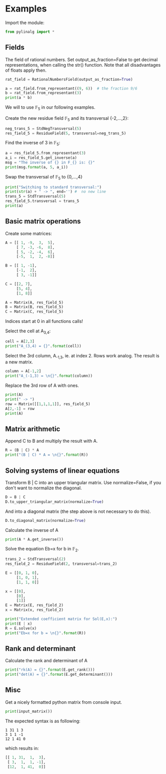 #   Examples

Import the module:

```python
from pylinalg import *
```

## Fields

The field of rational numbers. Set output_as_fraction=False to get decimal representations, 
when calling the str() function. Note that all disadvantages of floats apply then.

```python
rat_field = RationalNumbersField(output_as_fraction=True)

a = rat_field.from_representant((9, 6))  # the fraction 9/6
b = rat_field.from_representant(3)
print(a * b)
```

We will to use 𝔽<sub>5</sub> in our following examples.

Create the new residue field 𝔽<sub>5</sub> and its transversal {-2,...,2}:

```python
neg_trans_5 = StdNegTransversal(5)
res_field_5 = ResidueField(5, transversal=neg_trans_5)
```

Find the inverse of 3 in 𝔽<sub>5</sub>:

```python
a = res_field_5.from_representant(3)
a_i = res_field_5.get_inverse(a)
msg = "The inverse of {} in F_{} is: {}"
print(msg.format(a, 5, a_i))
```

Swap the transversal of 𝔽<sub>5</sub> to {0,...,4}

```python
print("Switching to standard transversal:")
print(str(a) + " -> ", end='') #  no new line
trans_5 = StdTransversal(5)
res_field_5.transversal = trans_5
print(a)
```

## Basic matrix operations
Create some matrices:

```python
A = [[ 1, -9,  3,  5],
     [ 7, -3, -6,  8],
     [ 5, -2, -4,  6],
     [-5,  1,  2, -8]]

B = [[ 1, -1],
     [-1,  2],
     [ 3, -1]]

C = [[2, 7],
     [5, 4],
     [1, 8]]

A = Matrix(A, res_field_5)
B = Matrix(B, res_field_5)
C = Matrix(C, res_field_5)
```

Indices start at 0 in all functions calls!

Select the cell at A<sub>3,4</sub>:

```python
cell = A[2,3]
print("A_(3,4) = {}".format(cell))
```

Select the 3rd column, A<sub>-1,3</sub>, ie. at index 2. Rows work analog. The result is a new matrix.

```python
column = A[-1,2]
print("A_(-1,3) = \n{}".format(column))
```

Replace the 3rd row of A with ones.

```python
print(A)
print(" -> ")
row = Matrix([[1,1,1,1]], res_field_5)
A[2,-1] = row
print(A)
```

## Matrix arithmetic

Append C to B and multiply the result with A.

```python
R = (B | C) * A
print("(B | C) * A = \n{}".format(R))
```

## Solving systems of linear equations
Transform B | C into an upper triangular matrix. Use normalize=False, if you
don't want to normalize the diagonal.

```python
D = B | C
D.to_upper_triangular_matrix(normalize=True)
```

And into a diagonal matrix (the step above is not necessary to do this).
```python
D.to_diagonal_matrix(normalize=True)
```

Calculate the inverse of A
```python
print(A * A.get_inverse())
```

Solve the equation Eb=x for b in 𝔽<sub>2</sub>.

```python
trans_2 = StdTransversal(2)
res_field_2 = ResidueField(2, transversal=trans_2)

E = [[0, 1, 0],
     [1, 0, 1],
     [1, 1, 0]]

x = [[0],
     [0],
     [1]]
E = Matrix(E, res_field_2)
x = Matrix(x, res_field_2)

print("Extended coefficient matrix for Sol(E,x):")
print(E | x)
R = E.solve(x)
print("Eb=x for b = \n{}".format(R))
```

## Rank and determinant
Calculate the rank and determinant of A

```python
print("rk(A) = {}".format(E.get_rank()))
print("det(A) = {}".format(E.get_determinant()))
```

## Misc
Get a nicely formatted python matrix from console input.

```python
print(input_matrix())
```

The expected syntax is as following:

```
1 31 1 3
3 1 1 -1
12 1 41 0
```

which results in:

```python
[[ 1, 31,  1,  3],
 [ 3,  1,  1, -1],
 [12,  1, 41,  0]]
```
